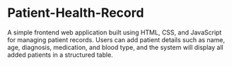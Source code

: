# Patient-Health-Record
A simple frontend web application built using HTML, CSS, and JavaScript for managing patient records. Users can add patient details such as name, age, diagnosis, medication, and blood type, and the system will display all added patients in a structured table.
